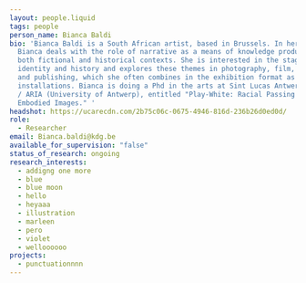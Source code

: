 ```yaml
---
layout: people.liquid
tags: people
person_name: Bianca Baldi
bio: 'Bianca Baldi is a South African artist, based in Brussels. In her work
  Bianca deals with the role of narrative as a means of knowledge production in
  both fictional and historical contexts. She is interested in the staging of
  identity and history and explores these themes in photography, film, writing
  and publishing, which she often combines in the exhibition format as
  installations. Bianca is doing a Phd in the arts at Sint Lucas Antwerpen (KdG)
  / ARIA (University of Antwerp), entitled "Play-White: Racial Passing and
  Embodied Images." '
headshot: https://ucarecdn.com/2b75c06c-0675-4946-816d-236b26d0ed0d/
role:
  - Researcher
email: Bianca.baldi@kdg.be
available_for_supervision: "false"
status_of_research: ongoing
research_interests:
  - addigng one more
  - blue
  - blue moon
  - hello
  - heyaaa
  - illustration
  - marleen
  - pero
  - violet
  - welloooooo
projects:
  - punctuationnnn
---
```

